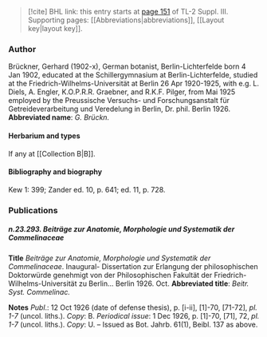 > [!cite] BHL link: this entry starts at [page 151](https://www.biodiversitylibrary.org/page/33266458) of TL-2 Suppl. III.
> Supporting pages: [[Abbreviations|abbreviations]], [[Layout key|layout key]].

### Author

Brückner, Gerhard (1902-x), German botanist, Berlin-Lichterfelde born 4 Jan 1902, educated at the Schillergymnasium at Berlin-Lichterfelde, studied at the Friedrich-Wilhelms-Universität at Berlin 26 Apr 1920-1925, with e.g. L. Diels, A. Engler, K.O.P.R.R. Graebner, and R.K.F. Pilger, from Mai 1925 employed by the Preussische Versuchs- und Forschungsanstalt für Getreideverarbeitung und Veredelung in Berlin, Dr. phil. Berlin 1926. 
**Abbreviated name**: *G. Brückn.*

#### Herbarium and types

If any at [[Collection B|B]].

#### Bibliography and biography

Kew 1: 399; Zander ed. 10, p. 641; ed. 11, p. 728.

### Publications

##### n.23.293. Beiträge zur Anatomie, Morphologie und Systematik der Commelinaceae

**Title**
*Beiträge zur Anatomie, Morphologie und Systematik der Commelinaceae*. Inaugural- Dissertation zur Erlangung der philosophischen Doktorwürde genehmigt von der Philosophischen Fakultät der Friedrich-Wilhelms-Universität zu Berlin... Berlin 1926. Oct.
**Abbreviated title**: *Beitr. Syst. Commelinac.*

**Notes**
*Publ*.: 12 Oct 1926 (date of defense thesis), p. \[i-ii\], \[1\]-70, \[71-72\], *pl. 1-7* (uncol. liths.).
*Copy*: B.
*Periodical issue*: 1 Dec 1926, p. \[1\]-70, \[71\], 72, *pl. 1-7* (uncol. liths.). *Copy*: U. – Issued as Bot. Jahrb. 61(1), Beibl. 137 as above.

